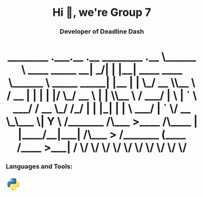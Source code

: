 <h1 align="center">Hi 👋, we're Group 7</h1>
<h3 align="center">Developer of Deadline Dash</h3>

<h1 align="center">________                     .___.__  .__                ________                .__     
                   \______ \   ____ _____     __| _/|  | |__| ____   ____   \______ \ _____    _____|  |__  
                    |    |  \_/ __ \\__  \   / __ | |  | |  |/    \_/ __ \   |    |  \\__  \  /  ___/  |  \ 
                    |    `   \  ___/ / __ \_/ /_/ | |  |_|  |   |  \  ___/   |    `   \/ __ \_\___ \|   Y  \
                   /_______  /\___  >____  /\____ | |____/__|___|  /\___  > /_______  (____  /____  >___|  /
                           \/     \/     \/      \/              \/     \/          \/     \/     \/     \/ </h1>

<h3 align="left">Languages and Tools:</h3>
<p align="left"> <a href="https://www.python.org" target="_blank" rel="noreferrer"> <img src="https://raw.githubusercontent.com/devicons/devicon/master/icons/python/python-original.svg" alt="python" width="40" height="40"/> </a> </p>
